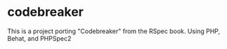 codebreaker
===========

This is a project porting "Codebreaker" from the RSpec book.  Using PHP, Behat, and PHPSpec2